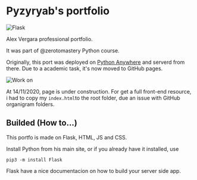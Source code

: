 # Pyzyryab's portfolio

![Flask](https://img.shields.io/badge/Built%20on-Flask-success?style=plastic)

Alex Vergara professional portfolio.

It was part of @zerotomastery Python course.

Originally, this port was deployed on [Python Anywhere](https://www.pythonanywhere.com) and serverd from there.
Due to a academic task, it's now moved to GitHub pages.

![Work on](https://img.shields.io/badge/NOT%20completed-important?style=plastic)

At 14/11/2020, page is under construction. For get a full front-end resource, i had to copy my `index.html`to the root folder, 
due an issue with GitHub organigram folders.



## Builded (How to...)

This portfo is made on Flask, HTML, JS and CSS.

Install Python from his main site, or if you already have it installed, use

```
pip3 -m install Flask
```

Flask have a nice documentacion on how to build your server side app.
